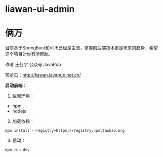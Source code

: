 # liawan-ui-admin

# 俩万

目前基于SpringBoot和VUE已经是主流，掌握前后端技术更是未来的趋势，希望这个项目对你有所帮助。


作者 王仕宇 公众号 JavaPub

预览见：<http://liawan.javapub.net.cn/>


**启动前端：**

1. 依赖环境：

- npm
- nodejs

2. 加载依赖：

```
npm install --registry=https://registry.npm.taobao.org
```

3. 启动：

```
npm run dev
```

